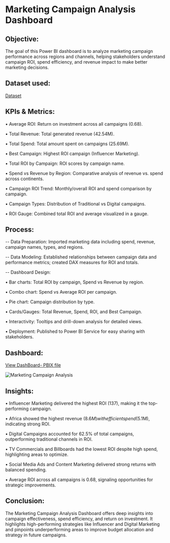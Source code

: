 # Marketing Campaign Analysis Dashboard

## Objective:
The goal of this Power BI dashboard is to analyze marketing campaign performance across regions and channels, helping stakeholders understand campaign ROI, spend efficiency, and revenue impact to make better marketing decisions.

## Dataset used:
<a href="https://github.com/Sunil-Rathod/Marketing-Campaign-Analysis-Dashboard--Power-BI/blob/main/Dataset%20Files.zip">Dataset</a>

## KPIs & Metrics:

• Average ROI: Return on investment across all campaigns (0.68).

• Total Revenue: Total generated revenue (42.54M).

• Total Spend: Total amount spent on campaigns (25.69M).

• Best Campaign: Highest ROI campaign (Influencer Marketing).

• Total ROI by Campaign: ROI scores by campaign name.

• Spend vs Revenue by Region: Comparative analysis of revenue vs. spend across continents.

• Campaign ROI Trend: Monthly/overall ROI and spend comparison by campaign.

• Campaign Types: Distribution of Traditional vs Digital campaigns.

• ROI Gauge: Combined total ROI and average visualized in a gauge.

## Process:

-- Data Preparation: Imported marketing data including spend, revenue, campaign names, types, and regions.

-- Data Modeling: Established relationships between campaign data and performance metrics; created DAX measures for ROI and totals.

-- Dashboard Design:

• Bar charts: Total ROI by campaign, Spend vs Revenue by region.

• Combo chart: Spend vs Average ROI per campaign.

• Pie chart: Campaign distribution by type.

• Cards/Gauges: Total Revenue, Spend, ROI, and Best Campaign.

• Interactivity: Tooltips and drill-down analysis for detailed views.

• Deployment: Published to Power BI Service for easy sharing with stakeholders.

## Dashboard:
<a href="https://github.com/Sunil-Rathod/Marketing-Campaign-Analysis-Dashboard--Power-BI/blob/main/Marketing%20Campaign%20Analysis.pbix">View DashBoard- PBIX file</a>

![Marketing Campaign Analysis](https://github.com/user-attachments/assets/28fc3408-3215-43dc-89de-9b0cdf026fd8)

## Insights:

• Influencer Marketing delivered the highest ROI (137), making it the top-performing campaign.

• Africa showed the highest revenue ($8.6M) with efficient spend ($5.1M), indicating strong ROI.

• Digital Campaigns accounted for 62.5% of total campaigns, outperforming traditional channels in ROI.

• TV Commercials and Billboards had the lowest ROI despite high spend, highlighting areas to optimize.

• Social Media Ads and Content Marketing delivered strong returns with balanced spending.

• Average ROI across all campaigns is 0.68, signaling opportunities for strategic improvements.

## Conclusion:

The Marketing Campaign Analysis Dashboard offers deep insights into campaign effectiveness, spend efficiency, and return on investment. It highlights high-performing strategies like Influencer and Digital Marketing and pinpoints underperforming areas to improve budget allocation and strategy in future campaigns.
